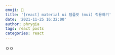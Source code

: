 ```yaml
---
emoji: 📓
title: '[react] material ui 템플릿 (mui) 적용하기'
date: '2021-11-25 16:32:00'
author: phrygia
tags: react posts
categories: react
---
```


ㅇㅇ

